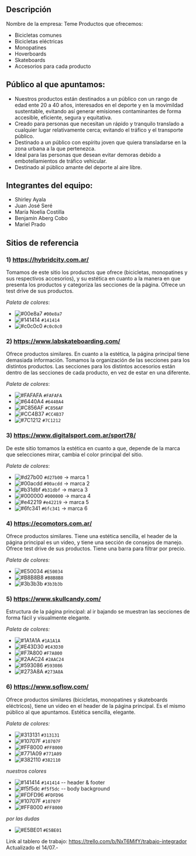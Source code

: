 ## **Descripción**
Nombre de la empresa: Teme
Productos que ofrecemos: 
- Bicicletas comunes
- Bicicletas eléctricas
- Monopatines
- Hoverboards
- Skateboards
- Accesorios para cada producto

## **Público al que apuntamos:**
- Nuestros productos están destinados a un público con un rango de edad ente 20 a 40 años, interesados en el deporte y en la movimildad sustentable, evitando así generar emisiones contaminantes de forma accesible, eficiente, segura y equitativa.
- Creado para personas que necesitan un rápido y tranquilo translado a cualquier lugar relativamente cerca; evitando el tráfico y el transporte público.
- Destinado a un público con espíritu joven que quiera transladarse en la zona urbana a la que pertenezca. 
- Ideal para las personas que desean evitar demoras debido a embotellamientos de tráfico vehicular.
- Destinado al público amante del deporte al aire libre.


## **Integrantes del equipo:**
- Shirley Ayala 
- Juan José Seré
- María Noelia Costilla
- Benjamín Aberg Cobo
- Mariel Prado


## **Sitios de referencia**
### 1) https://hybridcity.com.ar/
Tomamos de este sitio los productos que ofrece (bicicletas, monopatines y sus respectivos accesorios), y su estética en cuanto a la manera en que presenta los productos y categoriza las secciones de la página. Ofrece un test drive de sus productos.

*Paleta de colores*:

- ![#00e8a7](https://via.placeholder.com/15/00e8a7/000000?text=+) `#00e8a7`
- ![#141414](https://via.placeholder.com/15/141414/000000?text=+) `#141414`
- ![#c0c0c0](https://via.placeholder.com/15/c0c0c0/000000?text=+) `#c0c0c0`

### 2) https://www.labskateboarding.com/
Ofrece productos similares. En cuanto a la estética, la página principal tiene demasiada información. Tomamos la organización de las secciones para los distintos productos. Las secciones para los distintos accesorios están dentro de las secciones de cada producto, en vez de estar en una diferente. 

*Paleta de colores*:
- ![#FAFAFA](https://via.placeholder.com/15/FAFAFA/000000?text=+) `#FAFAFA`
- ![#6440A4](https://via.placeholder.com/15/6440A4/000000?text=+) `#6440A4`
- ![#C856AF](https://via.placeholder.com/15/C856AF/000000?text=+) `#C856AF`
- ![#CC4B37](https://via.placeholder.com/15/CC4B37/000000?text=+) `#CC4B37`
- ![#7C1212](https://via.placeholder.com/15/7C1212/000000?text=+) `#7C1212`


### 3) https://www.digitalsport.com.ar/sport78/
De este sitio tomamos la estética en cuanto a que, depende de la marca que selecciones mirar, cambia el color principal del sitio.

*Paleta de colores*:
- ![#d27b00](https://via.placeholder.com/15/d27b00/000000?text=+) `#d27b00` -> marca 1
- ![#00acdd](https://via.placeholder.com/15/00acdd/000000?text=+) `#00acdd` -> marca 2
- ![#b31dbf](https://via.placeholder.com/15/b31dbf/000000?text=+) `#b31dbf` -> marca 3
- ![#000000](https://via.placeholder.com/15/000000/000000?text=+) `#000000` -> marca 4
- ![#e42219](https://via.placeholder.com/15/e42219/000000?text=+) `#e42219` -> marca 5
- ![#6fc341](https://via.placeholder.com/15/6fc341/000000?text=+) `#6fc341` -> marca 6

### 4) https://ecomotors.com.ar/
Ofrece productos similares. Tiene una estética sencilla, el header de la página principal es un video, y tiene una sección de consejos de manejo. Ofrece test drive de sus productos. Tiene una barra para filtrar por precio.

*Paleta de colores:*
- ![#E50034](https://via.placeholder.com/15/E50034/000000?text=+) `#E50034` 
- ![#B8B8B8](https://via.placeholder.com/15/B8B8B8/000000?text=+) `#B8B8B8` 
- ![#3b3b3b](https://via.placeholder.com/15/3b3b3b/000000?text=+) `#3b3b3b` 

### 5) https://www.skullcandy.com/
Estructura de la página principal: al ir bajando se muestran las secciones de forma fácil y visualmente elegante.

*Paleta de colores:*
- ![#1A1A1A](https://via.placeholder.com/15/1A1A1A/000000?text=+) `#1A1A1A` 
- ![#E43D30](https://via.placeholder.com/15/E43D30/000000?text=+) `#E43D30` 
- ![#F7A800](https://via.placeholder.com/15/F7A800/000000?text=+) `#F7A800` 
- ![#2AAC24](https://via.placeholder.com/15/2AAC24/000000?text=+) `#2AAC24` 
- ![#593086](https://via.placeholder.com/15/593086/000000?text=+) `#593086` 
- ![#273A8A](https://via.placeholder.com/15/273A8A/000000?text=+) `#273A8A` 

### 6) https://www.soflow.com/
Ofrece productos similares (bicicletas, monopatines y skateboards eléctricos), tiene un video en el header de la página principal. Es el mismo público al que apuntamos. Estética sencilla, elegante. 

*Paleta de colores:*
- ![#313131](https://via.placeholder.com/15/313131/000000?text=+) `#313131` 
- ![#10707F](https://via.placeholder.com/15/10707F/000000?text=+) `#10707F` 
- ![#FF8000](https://via.placeholder.com/15/FF8000/000000?text=+) `#FF8000` 
- ![#771A09](https://via.placeholder.com/15/771A09/000000?text=+) `#771A09` 
- ![#382110](https://via.placeholder.com/15/382110/000000?text=+) `#382110` 

*nuestros colores*
- ![#141414](https://via.placeholder.com/15/141414/000000?text=+) `#141414` -- header & footer
- ![#f5f5dc](https://via.placeholder.com/15/f5f5dc/000000?text=+) `#f5f5dc` -- body background
- ![#FDFD96](https://via.placeholder.com/15/FDFD96/000000?text=+) `#FDFD96`
- ![#10707F](https://via.placeholder.com/15/10707F/000000?text=+) `#10707F` 
- ![#FF8000](https://via.placeholder.com/15/FF8000/000000?text=+) `#FF8000`

 
 *por las dudas*
- ![#E5BE01](https://via.placeholder.com/15/E5BE01/000000?text=+) `#E5BE01`


Link al tablero de trabajo:
https://trello.com/b/NxT6MifY/trabajo-integrador 
Actualizado el 14/07.-
